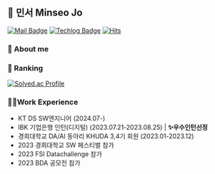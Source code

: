 <!--<div align=center></div>-->


## 👋 민서 Minseo Jo 

[![Mail Badge](https://img.shields.io/badge/Mail%F0%9F%92%8C-skyblue)](mailto:choms0209@naver.com)
[![Techlog Badge](https://img.shields.io/badge/Techlog%E2%9A%99%EF%B8%8F-blue)](https://jominseoo.tistory.com/)
[![Hits](https://hits.seeyoufarm.com/api/count/incr/badge.svg?url=https%3A%2F%2Fgithub.com%2FMinseo-Jo&count_bg=%23EF4DB1&title_bg=%23555555&icon=&icon_color=%23B8B2B2&title=hits&edge_flat=false)](https://hits.seeyoufarm.com)

### 💬 About me 


### 🥇 Ranking
[![Solved.ac Profile](http://mazassumnida.wtf/api/v2/generate_badge?boj=choms0209)](https://solved.ac/choms0209/)


### 👩‍💻Work Experience
- KT DS SW엔지니어 (2024.07-)
- IBK 기업은행 인턴(디지털) (2023.07.21-2023.08.25) | **✨우수인턴선정**
- 경희대학교 DA/AI 동아리 KHUDA 3,4기 회원 (2023.01-2023.12)
- 2023 경희대학교 SW 페스티벌 참가
- 2023 FSI Datachallenge 참가
- 2023 BDA 공모전 참가






<!--
### 📚 Tech Stacks

✔️ **Languages**

<img src="https://img.shields.io/badge/Python-3776AB?style=flat-square&logo=Python&logoColor=white"> <img src="https://img.shields.io/badge/JavaScript-F7DF1E?style=flat-square&logo=JavaScript&logoColor=white"> <img src="https://img.shields.io/badge/R-276DC3?style=flat-square&logo=R&logoColor=white"> <img src="https://img.shields.io/badge/html5-E34F26?style=flat-square&logo=html5&logoColor=white"> <img src="https://img.shields.io/badge/CSS-1572B6?style=flat-square&logo=CSS3&logoColor=white">



✔️ **Data**

<img src="https://img.shields.io/badge/apacheairflow-017CEE?style=flat-square&logo=apacheairflow&logoColor=white"> <img src="https://img.shields.io/badge/scikitlearn-F7931E?style=flat-square&logo=scikitlearn&logoColor=white"> <img src="https://img.shields.io/badge/tensorflow-FF6F00?style=flat-squaree&logo=tensorflow&logoColor=white"> <img src="https://img.shields.io/badge/pytorch-EE4C2C?style=flat-square&logo=pytorch&logoColor=white">

✔️ **Back-end**

<img src="https://img.shields.io/badge/Flask-000000?style=flat-square&logo=Flask&logoColor=white">

✔️ **Devops**

<img src="https://img.shields.io/badge/amazonaws-232F3E?style=flat-square&logo=amazonaws&logoColor=white"> <img src="https://img.shields.io/badge/docker-2496ED?style=flat-square&logo=docker&logoColor=white"> <img src="https://img.shields.io/badge/kubernetes-326CE5?style=flat-square&logo=kubernetes&logoColor=white"> <img src="https://img.shields.io/badge/github-181717?style=flat-square&logo=github&logoColor=white">

✔️ **Collaboration Tool**

<img src="https://img.shields.io/badge/slack-4A154B?style=flat-square&logo=slack&logoColor=white"> <img src="https://img.shields.io/badge/notion-000000?style=flat-square&logo=notion&logoColor=white">

[![minseo's GitHub stats](https://github-readme-stats.vercel.app/api?username=Minseo-Jo)](https://github.com/Minseo-Jo/github-readme-stats)
-->
<!--
<img src="https://capsule-render.vercel.app/api?type=waving&color=gradient&height=100&section=header&text=민서%20Minseo%20Jo&fontSize=70" />
-->

<!--
<img src="https://github-readme-stats.vercel.app/api?username=Minseo-Jo&show_icons=true">
-->

<!--
**Minseo-Jo/Minseo-Jo** is a ✨ _special_ ✨ repository because its `README.md` (this file) appears on your GitHub profile.

Here are some ideas to get you started:

- 🔭 I’m currently working on ...
- 🌱 I’m currently learning ...
- 👯 I’m looking to collaborate on ...
- 🤔 I’m looking for help with ...
- 💬 Ask me about ...
- 📫 How to reach me: ...
- 😄 Pronouns: ...
- ⚡ Fun fact: ...
-->
